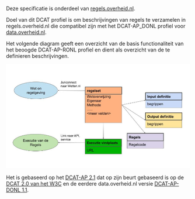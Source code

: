 Deze specificatie is onderdeel van [regels.overheid.nl](https://regels.overheid.nl). 

Doel van dit DCAT profiel is om beschrijvingen van regels te verzamelen in regels.overheid.nl die compatibel zijn met het DCAT-AP_DONL profiel voor [data.overheid.nl](https://data.overheid.nl/).

Het volgende diagram geeft een overzicht van de basis functionaliteit van het beoogde DCAT-AP-RONL profiel en dient als overzicht van de te definieren beschrijvingen.

![klassen-en-relaties](./media/DCAT-AP-RONL.jpg "Klassen en relaties")

Het is gebaseerd op het [DCAT-AP 2.1](https://joinup.ec.europa.eu/collection/semantic-interoperability-community-semic/solution/dcat-application-profile-data-portals-europe/release/211) dat op zijn beurt gebaseerd is op de [DCAT 2.0 van het W3C](https://www.w3.org/TR/vocab-dcat-2/) en de eerdere data.overheid.nl versie [DCAT-AP-DONL 1.1](https://dcat-ap-donl.readthedocs.io/en/latest/).

